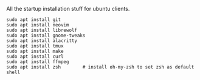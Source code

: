 All the startup installation stuff for ubuntu clients.

```
sudo apt install git
sudo apt install neovim
sudo apt install librewolf
sudo apt install gnome-tweaks
sudo apt install alacritty
sudo apt install tmux
sudo apt install make
sudo apt install curl
sudo apt install ffmpeg
sudo apt install zsh		# install oh-my-zsh to set zsh as default shell
```

